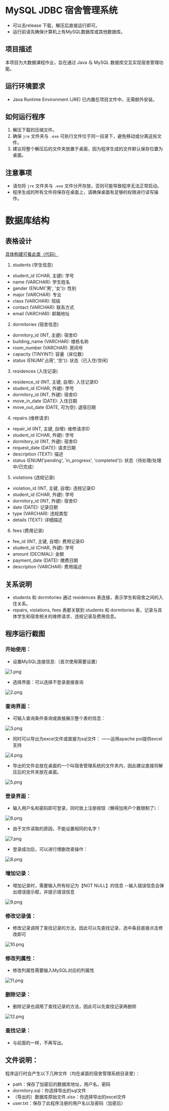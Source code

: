 # MySQL JDBC 宿舍管理系统
- 可以去release 下载，解压后直接运行即可。
- 运行前请先确保计算机上有MySQL数据库或其他数据库。
## 项目描述

本项目为大数据课程作业，旨在通过 Java 与 MySQL 数据库交互实现宿舍管理功能。

## 运行环境要求

- Java Runtime Environment (JRE) 已内置在项目文件中，无需额外安装。

## 如何运行程序

1. 解压下载的压缩文件。
2. 确保 `jre` 文件夹与 `.exe` 可执行文件位于同一目录下，避免移动或分离这些文件。
3. 建议将整个解压后的文件夹放置于桌面，因为程序生成的文件默认保存位置为桌面。

## 注意事项

- 请勿将 `jre` 文件夹与 `.exe` 文件分开存放，否则可能导致程序无法正常启动。
- 程序生成的所有文件将保存在桌面上，请确保桌面有足够的权限进行读写操作。

# 数据库结构

## 表格设计
[具体构建可看此类（代码）](https://github.com/MuxiaoWF/BigDataBigHomework-SCUT23-3/blob/f79554f43d19f21d518672fd126c8a7fc4c1edb7/src/main/java/com/muxiao/system/Main.java#L94)
1. students (学生信息)

- student_id (CHAR, 主键): 学号
- name (VARCHAR): 学生姓名
- gender (ENUM('男', '女')): 性别
- major (VARCHAR): 专业
- class (VARCHAR): 班级
- contact (VARCHAR): 联系方式
- email (VARCHAR): 邮箱地址

2. dormitories (宿舍信息)

- dormitory_id (INT, 主键): 宿舍ID
- building_name (VARCHAR): 楼栋名称
- room_number (VARCHAR): 房间号
- capacity (TINYINT): 容量（床位数）
- status (ENUM('占用', '空')): 状态（已入住/空闲）

3. residences (入住记录)

- residence_id (INT, 主键, 自增): 入住记录ID
- student_id (CHAR, 外键): 学号
- dormitory_id (INT, 外键): 宿舍ID
- move_in_date (DATE): 入住日期
- move_out_date (DATE, 可为空): 退宿日期

4. repairs (维修请求)

- repair_id (INT, 主键, 自增): 维修请求ID
- student_id (CHAR, 外键): 学号
- dormitory_id (INT, 外键): 宿舍ID
- request_date (DATE): 请求日期
- description (TEXT): 描述
- status (ENUM('pending', 'in_progress', 'completed')): 状态（待处理/处理中/已完成）

5. violations (违规记录)

- violation_id (INT, 主键, 自增): 违规记录ID
- student_id (CHAR, 外键): 学号
- dormitory_id (INT, 外键): 宿舍ID
- date (DATE): 记录日期
- type (VARCHAR): 违规类型
- details (TEXT): 详细描述

6. fees (费用记录)

- fee_id (INT, 主键, 自增): 费用记录ID
- student_id (CHAR, 外键): 学号
- amount (DECIMAL): 金额
- payment_date (DATE): 缴费日期
- description (VARCHAR): 费用描述

## 关系说明

- students 和 dormitories 通过 residences 表连接，表示学生和宿舍之间的入住关系。
- repairs, violations, fees 表都关联到 students 和 dormitories 表，记录与具体学生和宿舍相关的维修请求、违规记录及费用信息。

## 程序运行截图

### 开始使用：

- 设置MySQL连接信息:（首次使用需要设置）

![1.png](pic/1.png)

- 选择界面：可以选择不登录直接查询

![2.png](pic/2.png)

### 查询界面：

- 可输入查询条件查询或直接展示整个表的信息：

![3.png](pic/3.png)

- 同时可以导出为excel文件或直接为sql文件： ——运用apache poi提供excel支持

![4.png](pic/4.png)

- 导出的文件会放在桌面的一个叫宿舍管理系统的文件夹内，因此建议直接将解压后的文件夹放在桌面。

![5.png](pic/5.png)

### 登录界面：

- 输入用户名和密码即可登录，同时放上注册按钮（懒得加用户个数限制了）：

![6.png](pic/6.png)

- 由于文件读取的原因，不能设置相同的名字！

![7.png](pic/7.png)

- 登录成功后，可以进行增删改查操作：

![8.png](pic/8.png)

### 增加记录：

- 增加记录时，需要输入所有标记为【NOT NULL】的信息
  --输入错误信息会弹出错误提示框，并提示错误信息

![9.png](pic/9.png)

### 修改记录值：

- 修改记录调用了查找记录的方法，因此可以先查找记录，选中条目直接点击修改即可

![10.png](pic/10.png)

### 修改列属性：

- 修改列属性需要输入MySQL对应的列属性

![11.png](pic/11.png)

### 删除记录：

- 删除记录也调用了查找记录的方法，因此可以先查找记录再删除

![12.png](pic/12.png)

### 查找记录：

- 与前面的一样，不再写出。

## 文件说明：

程序运行时会产生以下几种文件（均在桌面的宿舍管理系统目录里）：

- path：保存了加密后的数据库地址，用户名，密码
- dormitory.sql：你选择导出的sql文件
- （导出的）数据库原始文件.xlsx：你选择导出的excel文件
- user.txt：保存了此程序注册的用户名以及密码（加密后）